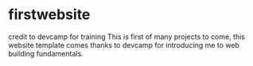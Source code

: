 # firstwebsite
credit to devcamp for training
This is first of many projects to come, this website template comes thanks to devcamp for introducing me to web building fundamentals.
